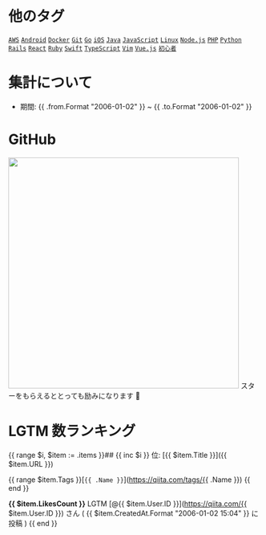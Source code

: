 # 他のタグ

[`AWS`](https://qiita.com/koki_develop/items/8c4aeec4fc98e4b1ba0e) [`Android`](https://qiita.com/koki_develop/items/9c6bf21a9880e242a0d6) [`Docker`](https://qiita.com/koki_develop/items/70aa655b580ed4f91756) [`Git`](https://qiita.com/koki_develop/items/36cfb2318aabe8b3f8df) [`Go`](https://qiita.com/koki_develop/items/16809f8444e0329bed8a) [`iOS`](https://qiita.com/koki_develop/items/da7fabcf41ed103528ae) [`Java`](https://qiita.com/koki_develop/items/9003b8beb47a46292028) [`JavaScript`](https://qiita.com/koki_develop/items/31e7365a838b890f7cc3) [`Linux`](https://qiita.com/koki_develop/items/7bcae94b268bff253eef) [`Node.js`](https://qiita.com/koki_develop/items/17556a2356938fdf489c) [`PHP`](https://qiita.com/koki_develop/items/42476b629e2d655d9803) [`Python`](https://qiita.com/koki_develop/items/45e8c5b0017008c62fac) [`Rails`](https://qiita.com/koki_develop/items/6835d21664b6e36a1efa) [`React`](https://qiita.com/koki_develop/items/d17e403386f316d0d96e) [`Ruby`](https://qiita.com/koki_develop/items/effb08232a286c91b814) [`Swift`](https://qiita.com/koki_develop/items/4b45f7a2308597b362e6) [`TypeScript`](https://qiita.com/koki_develop/items/3442ef41f83064dafb64) [`Vim`](https://qiita.com/koki_develop/items/cb67a3dd7a37eee8f8d9) [`Vue.js`](https://qiita.com/koki_develop/items/a0d7b0334c58e658c7a0) [`初心者`](https://qiita.com/koki_develop/items/4107350b0914837836af)

# 集計について

- 期間: {{ .from.Format "2006-01-02" }} ~ {{ .to.Format "2006-01-02" }}

# GitHub

<a href="https://github.com/koki-develop/qiita-lgtm-ranking"><img src="https://github-link-card.s3.ap-northeast-1.amazonaws.com/koki-develop/qiita-lgtm-ranking.png" width="460px"></a>
スターをもらえるととっても励みになります :bow:

# LGTM 数ランキング

{{ range $i, $item := .items }}## {{ inc $i }} 位: [{{ $item.Title }}]({{ $item.URL }})

{{ range $item.Tags }}[`{{ .Name }}`](https://qiita.com/tags/{{ .Name }}) {{ end }}

**{{ $item.LikesCount }}** LGTM
[@{{ $item.User.ID }}](https://qiita.com/{{ $item.User.ID }}) さん ( {{ $item.CreatedAt.Format "2006-01-02 15:04" }} に投稿 )
{{ end }}
